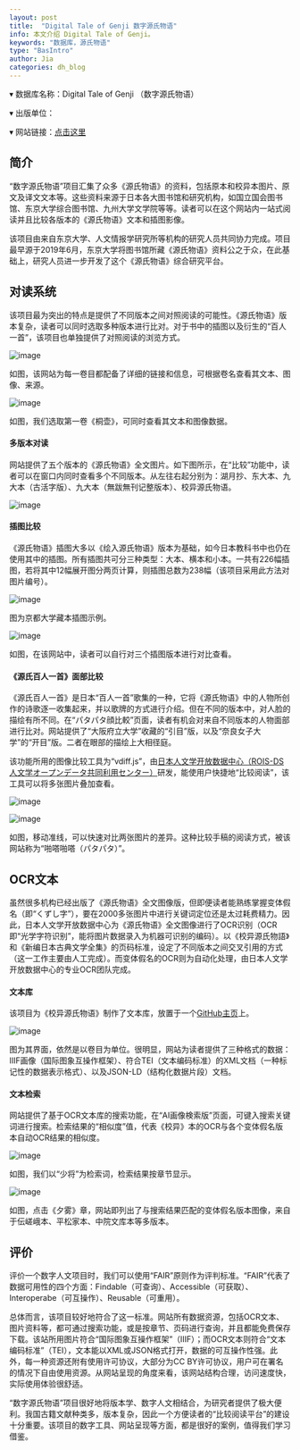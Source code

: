 ```yaml
---
layout: post
title:  "Digital Tale of Genji 数字源氏物语"
info: 本文介绍 Digital Tale of Genji。
keywords: "数据库，源氏物语"
type: "BasIntro"
author: Jia
categories: dh_blog
---
```


▾ 数据库名称：Digital Tale of Genji （数字源氏物语） 

▾ 出版单位：

▾ 网站链接：[点击这里](https://genji.dl.itc.u-tokyo.ac.jp/)

## 简介

“数字源氏物语”项目汇集了众多《源氏物语》的资料，包括原本和校异本图片、原文及译文文本等。这些资料来源于日本各大图书馆和研究机构，如国立国会图书馆、东京大学综合图书馆、九州大学文学院等等。读者可以在这个网站内一站式阅读并且比较各版本的《源氏物语》文本和插图影像。

该项目由来自东京大学、人文情报学研究所等机构的研究人员共同协力完成。项目最早源于2019年6月，东京大学将图书馆所藏《源氏物语》资料公之于众，在此基础上，研究人员进一步开发了这个《源氏物语》综合研究平台。

## 对读系统

该项目最为突出的特点是提供了不同版本之间对照阅读的可能性。《源氏物语》版本复杂，读者可以同时选取多种版本进行比对。对于书中的插图以及衍生的“百人一首”，该项目也单独提供了对照阅读的浏览方式。

![image](https://raw.githubusercontent.com/DHHD2022/DHHD2022.GitHub.io/main/pics/2022-05-20/yswy0.png)

如图，该网站为每一卷目都配备了详细的链接和信息，可根据卷名查看其文本、图像、来源。

![image](https://raw.githubusercontent.com/DHHD2022/DHHD2022.GitHub.io/main/pics/2022-05-20/yswy0.png)

如图，我们选取第一卷《桐壶》，可同时查看其文本和图像数据。


#### 多版本对读

网站提供了五个版本的《源氏物语》全文图片。如下图所示，在“比较”功能中，读者可以在窗口内同时查看多个不同版本。从左往右起分别为：湖月抄、东大本、九大本（古活字版）、九大本（無跋無刊记整版本）、校异源氏物语。

![image](https://raw.githubusercontent.com/DHHD2022/DHHD2022.GitHub.io/main/pics/2022-05-20/yswyVergleich.png)

#### 插图比较

《源氏物语》插图大多以《绘入源氏物语》版本为基础，如今日本教科书中也仍在使用其中的插图。所有插图共可分三种类型：大本、横本和小本。一共有226幅插图，若将其中12幅展开图分两页计算，则插图总数为238幅（该项目采用此方法对图片编号）。

![image](https://raw.githubusercontent.com/DHHD2022/DHHD2022.GitHub.io/main/pics/2022-05-20/yswyKyoto.png)

图为京都大学藏本插图示例。

![image](https://raw.githubusercontent.com/DHHD2022/DHHD2022.GitHub.io/main/pics/2022-05-20/yswypics.png)

如图，在该网站中，读者可以自行对三个插图版本进行对比查看。



#### 《源氏百人一首》面部比较

《源氏百人一首》是日本“百人一首”歌集的一种，它将《源氏物语》中的人物所创作的诗歌逐一收集起来，并以歌牌的方式进行介绍。但在不同的版本中，对人脸的描绘有所不同。在“パタパタ顔比較”页面，读者有机会对来自不同版本的人物面部进行比对。网站提供了“大阪府立大学”收藏的“引目”版，以及“奈良女子大学”的“开目”版。二者在眼部的描绘上大相径庭。

该功能所用的图像比较工具为“vdiff.js”，由[日本人文学开放数据中心（ROIS-DS 人文学オープンデータ共同利用センター）](http://codh.rois.ac.jp/)研发，能使用户快捷地“比较阅读”，该工具可以将多张图片叠加查看。

![image](https://raw.githubusercontent.com/DHHD2022/DHHD2022.GitHub.io/main/pics/2022-05-20/yswyPIC1.png)

![image](https://raw.githubusercontent.com/DHHD2022/DHHD2022.GitHub.io/main/pics/2022-05-20/yswyPIC2.png)

如图，移动准线，可以快速对比两张图片的差异。这种比较手稿的阅读方式，被该网站称为“啪嗒啪嗒（パタパタ）”。

## OCR文本

虽然很多机构已经出版了《源氏物语》全文图像版，但即便读者能熟练掌握变体假名（即“くずし字”），要在2000多张图片中进行关键词定位还是太过耗费精力。因此，日本人文学开放数据中心为《源氏物语》全文图像进行了OCR识别（OCR即“光学字符识别”，能将图片数据录入为机器可识别的编码）。以《校异源氏物語》和《新编日本古典文学全集》的页码标准，设定了不同版本之间交叉引用的方式（这一工作主要由人工完成）。而变体假名的OCR则为自动化处理，由日本人文学开放数据中心的专业OCR团队完成。

#### 文本库

该项目为《校异源氏物语》制作了文本库，放置于一个[GitHub主页](https://kouigenjimonogatari.github.io/)上。

![image](https://raw.githubusercontent.com/DHHD2022/DHHD2022.GitHub.io/main/pics/2022-05-20/textDB.png)

图为其界面，依然是以卷目为单位。很明显，网站为读者提供了三种格式的数据：IIIF画像（国际图象互操作框架）、符合TEI（文本编码标准）的XML文档（一种标记性的数据表示格式）、以及JSON-LD（结构化数据片段）文档。

#### 文本检索

网站提供了基于OCR文本库的搜索功能，在“AI画像検索版”页面，可键入搜索关键词进行搜索。检索结果的“相似度”值，代表《校异》本的OCR与各个变体假名版本自动OCR结果的相似度。

![image](https://raw.githubusercontent.com/DHHD2022/DHHD2022.GitHub.io/main/pics/2022-05-20/SEARCH.png)

如图，我们以“少将”为检索词，检索结果按章节显示。

![image](https://raw.githubusercontent.com/DHHD2022/DHHD2022.GitHub.io/main/pics/2022-05-20/YSWYAISEARCH.png)

如图，点击《夕雾》章，网站即列出了与搜索结果匹配的变体假名版本图像，来自于伝嵯峨本、平松家本、中院文库本等多版本。

## 评价
评价一个数字人文项目时，我们可以使用“FAIR”原则作为评判标准。“FAIR”代表了数据可用性的四个方面：Findable（可查询）、Accessible（可获取）、Interoperabe（可互操作）、Reusable（可重用）。

总体而言，该项目较好地符合了这一标准。网站所有数据资源，包括OCR文本、图片资料等，都可通过搜索功能，或是按章节、页码进行查询，并且都能免费保存下载。该站所用图片符合“国际图象互操作框架”（IIIF）；而OCR文本则符合“文本编码标准”（TEI），文本能以XML或JSON格式打开，数据的可互操作性强。此外，每一种资源还附有使用许可协议，大部分为CC BY许可协议，用户可在署名的情况下自由使用资源。从网站呈现的角度来看，该网站结构合理，访问速度快，实际使用体验很舒适。

“数字源氏物语”项目很好地将版本学、数字人文相结合，为研究者提供了极大便利。我国古籍文献种类多，版本复杂，因此一个方便读者的“比较阅读平台”的建设十分重要。该项目的数字工具、网站呈现等方面，都是很好的案例，值得我们学习借鉴。